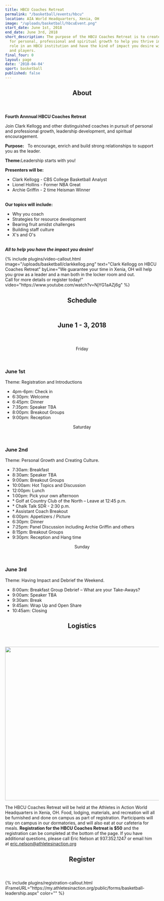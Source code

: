```yaml
---
title: HBCU Coaches Retreat
permalink: "/basketball/events/hbcu"
location: AIA World Headquarters, Xenia, OH
image: "/uploads/basketball/hbcuEvent.png"
start_date: June 1st, 2018
end_date: June 3rd, 2018
short_description: The purpose of the HBCU Coaches Retreat is to create an environment
  for personal, professional and spiritual growth to help you thrive in your present
  role in an HBCU institution and have the kind of impact you desire with your staff
  and players.
final_four: 0
layout: page
date: '2018-04-04'
sport: basketball
published: false
---
```

<div class="row">
<div class="max-width">
<div class="container">
<section class="section" id="about"><header class="section-header container text-center"><h2 class="section-title first-color" data-title="About">About</h2></header></section>
</div></div></div>
<div class="row">
<div class="max-width">
<div class="container">
<p><span><strong>Fourth Annnual HBCU Coaches Retreat</strong></span></p>
<p><span>Join Clark Kellogg and other distinguished coaches in pursuit of personal and professional growth, leadership development, and spiritual encouragement.</span></p>
<p><span><strong>Purpose:</strong><span>&nbsp; &nbsp;To encourage, enrich and build strong relationships to support you as the leader.</span></span></p>
<p><span><strong>Theme:</strong><span>Leadership starts with you!</span></span></p>
<p><strong>Presenters will be:</strong></p>
<ul>
<li>Clark Kellogg - CBS College Basketball Analyst</li>
<li>Lionel Hollins - Former NBA Great </li>
<li>Archie Griffin - 2 time Heisman Winner<br /><br /></li>
</ul>
<p><strong>Our topics will include:</strong></p>
<ul>
<li>Why you coach</li>
<li>Strategies for resource development</li>
<li>Bearing fruit amidst challenges</li>
<li>Building staff culture</li>
<li>X's and O's</li>
</ul>
<p><em><br /><strong>All to help you have the impact you desire!</strong></em></p>
</div>

</div></div>
{% include plugins/video-callout.html image="/uploads/basketball/clarkkellog.png" text="Clark Kellogg on HBCU Coaches Retreat" byLine="We guarantee your time in Xenia, OH will help you grow as a leader and a man both in the locker room and out.<br /> Call for more details or register today!" video="https://www.youtube.com/watch?v=NjYG1aAZj6g" %}
<!-- space -->
<div class="row mt20">
<div class=" span-12 cell" id="schedule">
<header class="section-header container text-center">
<h2 class="section-title first-color" data-title="Schedule">Schedule</h2>
</header>
</div></div>
<div class="row">
<div class="max-width">
<div class="container">
<header class="title-block text-center mb50">
<h2 class="title-border custom text-uppercase text-center mb20">June 1 - 3, 2018</h2>
<p></p>
</header>
<div class="row">
<div class="col-sm-4">
<div class="pricing-table flat"><header>
<div class="price"><span>Friday</span></div>
</header>
<h3>June 1st<span class="label label-custom"></span></h3>
<p class="pricing-desc">Theme: Registration and Introductions</p>
<ul class="pricing-list">
<li><i class="icon-pin"></i>4pm-6pm: Check in</li>
<li><i class="icon-pin"></i>6:30pm: Welcome</li>
<li><i class="icon-pin"></i>6:45pm: Dinner</li>
<li><i class="icon-pin"></i>7:35pm: Speaker TBA</li>
<li><i class="icon-pin"></i>8:00pm: Breakout Groups</li>
<li><i class="icon-pin"></i>9:00pm: Reception</li>
</ul>
</div>
<!-- End .pricing-table --></div>
<!-- End .col-md-4 -->
<div class="col-sm-4">
<div class="pricing-table flat"><header>
<div class="price"><span>Saturday</span></div>
</header>
<h3>June 2nd</h3>
<p class="pricing-desc">Theme: Personal Growth and Creating Culture.</p>
<ul class="pricing-list">
<li><i class="icon-pin"></i>7:30am: Breakfast</li>
<li><i class="icon-pin"></i>8:30am: Speaker TBA</li>
<li><i class="icon-pin"></i>9:00am: Breakout Groups</li>
<li><i class="icon-pin"></i>10:00am: Hot Topics and Discussion</li>
<li><i class="icon-pin"></i>12:00pm:&nbsp;Lunch</li>
<li><i class="icon-pin"></i>1:00pm: Pick your own afternoon</li>
<li>* Golf at Country Club of the North – Leave at 12:45 p.m.</li>
<li>* Chalk Talk SDR - 2:30 p.m.</li>
<li>* Assistant Coach Breakout</li>
<li><i class="icon-pin"></i>6:00pm: Appetizers / Picture</li>
<li><i class="icon-pin"></i>6:30pm: Dinner</li>
<li><i class="icon-pin"></i>7:25pm: Panel Discussion including Archie Griffin and others</li>
<li><i class="icon-pin"></i>8:15pm: Breakout Groups</li>
<li><i class="icon-pin"></i>9:30pm: Reception and Hang time</li>
</ul>
</div>
<!-- End .pricing-table --></div>
<!-- End .col-md-4 -->
<div class="col-sm-4">
<div class="pricing-table flat"><header>
<div class="price"><span>Sunday</span></div>
</header>
<h3>June 3rd<span class="label label-popular"></span></h3>
<p class="pricing-desc">Theme: Having Impact and Debrief the Weekend.</p>
<ul class="pricing-list">
<li><i class="icon-pin"></i>8:00am: Breakfast Group Debrief – What are your Take-Aways?</li>
<li><i class="icon-pin"></i>9:00am: Speaker TBA</li>
<li><i class="icon-pin"></i>9:30am: Break</li>
<li><i class="icon-pin"></i>9:45am: Wrap Up and Open Share</li>
<li><i class="icon-pin"></i>10:45am: Closing</li>
</ul>
</div>
<!-- End .pricing-table --></div>
<!-- End .col-md-4 --></div>
<!-- End .row --></div>
<!-- End .container -->
</div></div>
<div class="row">
<div class=" span-12 cell" id="logistics">
<header class="section-header container text-center">
<h2 class="section-title first-color" data-title="Logistics">Logistics</h2>
</header>
</div></div>
<div class="row">
<div class=" span-12 cell">
<p><img width="1721" height="503" alt="" src="/uploads/basketball/xenia-map.png" class="img-responsive" /></p>
</div></div>
<div class="row">
<div class="max-width">
<div class="container"><p>The HBCU Coaches Retreat will be held at the Athletes in Action World Headquarters in Xenia, OH. Food, lodging, materials, and recreation will all be furnished and done on campus as part of registration. Participants will stay on campus in our dormatories, and will also eat at our cafeteria for meals. <strong>Registration for the HBCU Coaches Retreat is $50</strong> and the registration can be completed at the bottom of the page. If you have additional questions, please call&nbsp;Eric Nelson at 937.352.1247 or email him at&nbsp;<a href="mailto:eric.nelson@athletesinaction.org">eric.nelson@athletesinaction.org</a></p>
</div></div></div>
<div class="row">
<div class="max-width">
<div class="container">
<header class="section-header container text-center">
<h2 class="section-title first-color" data-title="Register">Register</h2>
</header>
</div></div>
{% include plugins/registration-callout.html iFrameURL="https://my.athletesinaction.org/public/forms/basketball-leadership.aspx" color="" %}